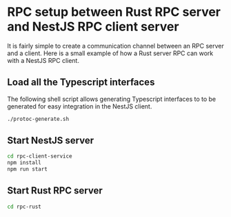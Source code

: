 # RPC setup between Rust RPC server and NestJS RPC client server

It is fairly simple to create a communication channel between an RPC server and a client. Here is a small example of how a Rust server RPC can work with a NestJS RPC client.

## Load all the Typescript interfaces

The following shell script allows generating Typescript interfaces to to be generated for easy integration in the NestJS client.

```bash
./protoc-generate.sh
```

## Start NestJS server

```bash
cd rpc-client-service
npm install
npm run start
```

## Start Rust RPC server

```bash
cd rpc-rust
```
